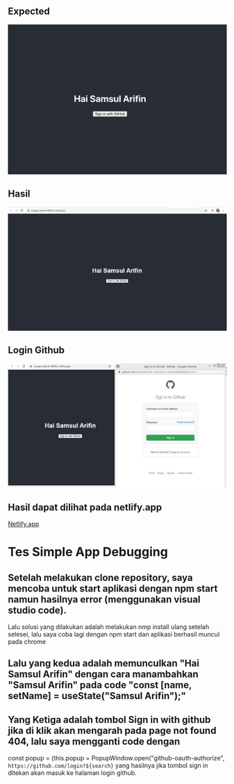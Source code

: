 ## Expected

![expected](./expected.png)

## Hasil
![Hasil](./src/img.JPG)
## Login Github
![Login](./src/img1.JPG)

## Hasil dapat dilihat pada netlify.app
[Netlify.app](https://hungry-leavitt-46f95c.netlify.app/)

# Tes Simple App Debugging
## Setelah melakukan clone repository, saya mencoba untuk start aplikasi dengan npm start namun hasilnya error (menggunakan visual studio code). 
 Lalu solusi yang dilakukan adalah melakukan nmp install ulang
 setelah selesei, lalu saya coba lagi dengan npm start dan aplikasi berhasil muncul pada chrome
## Lalu yang kedua adalah memunculkan "Hai Samsul Arifin" dengan cara manambahkan "Samsul Arifin" pada code "const [name, setName] = useState("Samsul Arifin");"
## Yang Ketiga adalah tombol Sign in with github jika di klik akan mengarah pada page not found 404, lalu saya mengganti code dengan 
const popup = (this.popup = PopupWindow.open("github-oauth-authorize", `https://github.com/login?${search}`
yang hasilnya jika tombol sign in ditekan akan masuk ke halaman login github.



